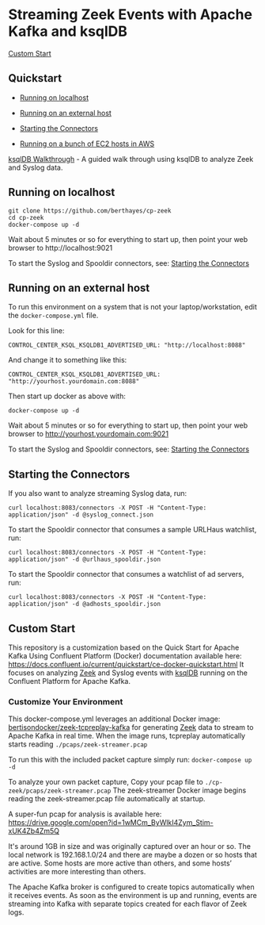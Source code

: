 # Streaming Zeek Events with Apache Kafka and ksqlDB
[Custom Start](https://github.com/berthayes/cp-zeek/#Custom-Start)
## Quickstart
- [Running on localhost](https://github.com/berthayes/cp-zeek/#Running-on-localhost)

- [Running on an external host](https://github.com/berthayes/cp-zeek/#Running-on-an-external-host)

- [Starting the Connectors](https://github.com/berthayes/cp-zeek/#Starting-the-Connectors)

- [Running on a bunch of EC2 hosts in AWS](https://github.com/berthayes/cp-zeek/blob/master/workshop_scripts/README.md)

[ksqlDB Walkthrough](ksqldb_walkthrough.md) - A guided walk through using ksqlDB to analyze Zeek and Syslog data.


## Running on localhost
``` 
git clone https://github.com/berthayes/cp-zeek
cd cp-zeek
docker-compose up -d
```

Wait about 5 minutes or so for everything to start up, then point your web browser to http://localhost:9021

To start the Syslog and Spooldir connectors, see: [Starting the Connectors](https://github.com/berthayes/cp-zeek/#Starting-the-Connectors) 

## Running on an external host
To run this environment on a system that is not your laptop/workstation, edit the `docker-compose.yml` file.

Look for this line:
```
CONTROL_CENTER_KSQL_KSQLDB1_ADVERTISED_URL: "http://localhost:8088"
```
And change it to something like this:
```
CONTROL_CENTER_KSQL_KSQLDB1_ADVERTISED_URL: "http://yourhost.yourdomain.com:8088"
```
Then start up docker as above with:
```
docker-compose up -d
```
Wait about 5 minutes or so for everything to start up, then point your web browser to http://yourhost.yourdomain.com:9021

To start the Syslog and Spooldir connectors, see: [Starting the Connectors](https://github.com/berthayes/cp-zeek/#Starting-the-Connectors) 


## Starting the Connectors

If you also want to analyze streaming Syslog data, run:

```
curl localhost:8083/connectors -X POST -H "Content-Type: application/json" -d @syslog_connect.json
```

To start the Spooldir connector that consumes a sample URLHaus watchlist, run:
```
curl localhost:8083/connectors -X POST -H "Content-Type: application/json" -d @urlhaus_spooldir.json
```

To start the Spooldir connector that consumes a watchlist of ad servers, run:
```
curl localhost:8083/connectors -X POST -H "Content-Type: application/json" -d @adhosts_spooldir.json
```

## Custom Start

This repository is a customization based on the Quick Start for Apache Kafka Using Confluent Platform (Docker) documentation available here: https://docs.confluent.io/current/quickstart/ce-docker-quickstart.html It focuses on analyzing [Zeek](https://zeek.org) and Syslog events with [ksqlDB](https://ksqldb.io) running on the Confluent Platform for Apache Kafka.


### Customize Your Environment

This docker-compose.yml leverages an additional Docker image: [bertisondocker/zeek-tcpreplay-kafka](https://github.com/berthayes/zeek-tcpreplay-kafka) for generating [Zeek](https://zeek.org) data to stream to Apache Kafka in real time.  When the image runs, tcpreplay automatically starts reading `./pcaps/zeek-streamer.pcap`

To run this with the included packet capture simply run: 
`docker-compose up -d`

To analyze your own packet capture, Copy your pcap file to `./cp-zeek/pcaps/zeek-streamer.pcap` The zeek-streamer Docker image begins reading the zeek-streamer.pcap file automatically at startup.

A super-fun pcap for analysis is available here:
https://drive.google.com/open?id=1wMCm_ByWlkI4Zym_Stim-xUK4Zb4Zm5Q

It's around 1GB in size and was originally captured over an hour or so.  The local network is 192.168.1.0/24 and there are maybe a dozen or so hosts that are active.  Some hosts are more active than others, and some hosts’ activities are more interesting than others.

The Apache Kafka broker is configured to create topics automatically when it receives events.  As soon as the environment is up and running, events are streaming into Kafka with separate topics created for each flavor of Zeek logs.